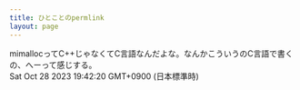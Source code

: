 ```yaml
---
title: ひとことのpermlink
layout: page
---
```

<div class="box" dt="1698489740798">
  mimallocってC++じゃなくてC言語なんだよな。なんかこういうのC言語で書くの、へーって感じする。
  <div class="content is-small">Sat Oct 28 2023 19:42:20 GMT+0900 (日本標準時)</div>
</div>